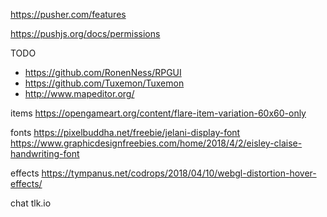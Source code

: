 
https://pusher.com/features

https://pushjs.org/docs/permissions

TODO
- https://github.com/RonenNess/RPGUI
- https://github.com/Tuxemon/Tuxemon
- http://www.mapeditor.org/

items
https://opengameart.org/content/flare-item-variation-60x60-only


fonts
 https://pixelbuddha.net/freebie/jelani-display-font
 https://www.graphicdesignfreebies.com/home/2018/4/2/eisley-claise-handwriting-font
 
effects https://tympanus.net/codrops/2018/04/10/webgl-distortion-hover-effects/

chat tlk.io 
<div id="tlkio" data-channel="theboringrpg" data-theme="theme--night" style="width:100%;height:100%;"></div><script async src="http://tlk.io/embed.js" type="text/javascript"></script>

		"fetchival": "^0.3.3",
		"fr-dialogmodal": "^1.0.4",
		"fr-offcanvas": "^1.0.4",
		"fr-tooltip": "^1.0.3",
		"latest-version": "^3.1.0",
		"mobile-detect": "^1.4.1",
		"prettyjson": "^1.2.1",
		"semver": "^5.4.1",
		"style-loader": "^0.21.0",
		"tslib": "^1.8.1",
		"universal-analytics": "^0.4.16",
